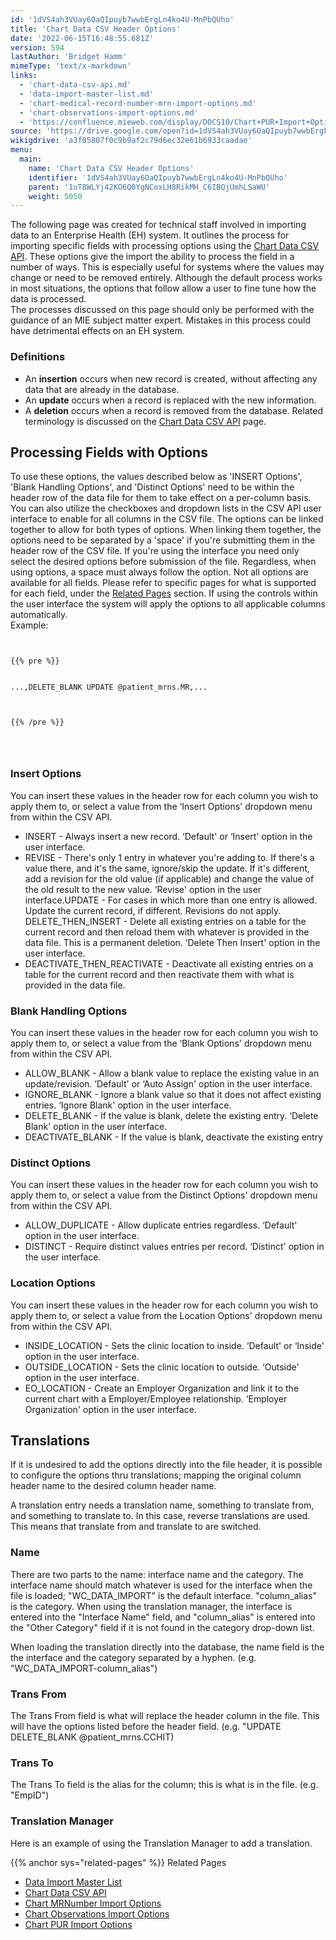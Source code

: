 ```yaml
---
id: '1dVS4ah3VUay6OaQIpuyb7wwbErgLn4ko4U-MnPbQUho'
title: 'Chart Data CSV Header Options'
date: '2022-06-15T16:48:55.681Z'
version: 594
lastAuthor: 'Bridget Hamm'
mimeType: 'text/x-markdown'
links:
  - 'chart-data-csv-api.md'
  - 'data-import-master-list.md'
  - 'chart-medical-record-number-mrn-import-options.md'
  - 'chart-observations-import-options.md'
  - 'https://confluence.mieweb.com/display/DOCS10/Chart+PUR+Import+Options'
source: 'https://drive.google.com/open?id=1dVS4ah3VUay6OaQIpuyb7wwbErgLn4ko4U-MnPbQUho'
wikigdrive: 'a3f05807f0c9b9af2c79d6ec32e61b6933caadae'
menu:
  main:
    name: 'Chart Data CSV Header Options'
    identifier: '1dVS4ah3VUay6OaQIpuyb7wwbErgLn4ko4U-MnPbQUho'
    parent: '1uT8WLYj42KO6Q0YgNCoxLH8RikMH_C6IBQjUmhLSaWU'
    weight: 5050
---
```

The following page was created for technical staff involved in importing data to an Enterprise Health (EH) system. It outlines the process for importing specific fields with processing options using the [Chart Data CSV API](chart-data-csv-api.md). These options give the import the ability to process the field in a number of ways. This is especially useful for systems where the values may change or need to be removed entirely. Although the default process works in most situations, the options that follow allow a user to fine tune how the data is processed.  
The processes discussed on this page should only be performed with the guidance of an MIE subject matter expert. Mistakes in this process could have detrimental effects on an EH system.

  
### **Definitions**  

* An <strong>insertion</strong> occurs when new record is created, without affecting any data that are already in the database.
* An <strong>update</strong> occurs when a record is replaced with the new information.
* A <strong>deletion</strong> occurs when a record is removed from the database.
Related terminology is discussed on the [Chart Data CSV API](chart-data-csv-api.md) page.

  
## **Processing Fields with Options**  
  
To use these options, the values described below as 'INSERT Options', 'Blank Handling Options', and 'Distinct Options' need to be within the header row of the data file for them to take effect on a per-column basis. You can also utilize the checkboxes and dropdown lists in the CSV API user interface to enable for all columns in the CSV file. The options can be linked together to allow for both types of options. When linking them together, the options need to be separated by a 'space' if you're submitting them in the header row of the CSV file. If you're using the interface you need only select the desired options before submission of the file. Regardless, when using options, a space must always follow the option. Not all options are available for all fields. Please refer to specific pages for what is supported for each field, under the [Related Pages](chart-data-csv-api.md) section. If using the controls within the user interface the system will apply the options to all applicable columns automatically.  
Example:


```
  
  
{{% pre %}}  
  
  
...,DELETE_BLANK UPDATE @patient_mrns.MR,...  
  
  
  
{{% /pre %}}  
  
  
  

```
  
### **Insert Options**  

You can insert these values in the header row for each column you wish to apply them to, or select a value from the ‘Insert Options' dropdown menu from within the CSV API.

* INSERT - Always insert a new record. ‘Default' or ‘Insert' option in the user interface.
* REVISE - There's only 1 entry in whatever you're adding to. If there's a value there, and it's the same, ignore/skip the update. If it's different, add a revision for the old value (if applicable) and change the value of the old result to the new value. ‘Revise' option in the user interface.UPDATE - For cases in which more than one entry is allowed. Update the current record, if different. Revisions do not apply. DELETE_THEN_INSERT - Delete all existing entries on a table for the current record and then reload them with whatever is provided in the data file. This is a permanent deletion. ‘Delete Then Insert' option in the user interface.
* DEACTIVATE_THEN_REACTIVATE - Deactivate all existing entries on a table for the current record and then reactivate them with what is provided in the data file. 

  
### **Blank Handling Options**  

You can insert these values in the header row for each column you wish to apply them to, or select a value from the ‘Blank Options' dropdown menu from within the CSV API.

* ALLOW_BLANK - Allow a blank value to replace the existing value in an update/revision. ‘Default' or ‘Auto Assign' option in the user interface.
* IGNORE_BLANK - Ignore a blank value so that it does not affect existing entries. ‘Ignore Blank' option in the user interface.
* DELETE_BLANK - If the value is blank, delete the existing entry. ‘Delete Blank' option in the user interface.
* DEACTIVATE_BLANK - If the value is blank, deactivate the existing entry

  
### **Distinct Options**  

You can insert these values in the header row for each column you wish to apply them to, or select a value from the Distinct Options' dropdown menu from within the CSV API.

* ALLOW_DUPLICATE - Allow duplicate entries regardless. ‘Default' option in the user interface.
* DISTINCT - Require distinct values entries per record. ‘Distinct' option in the user interface.

  
### Location Options  

You can insert these values in the header row for each column you wish to apply them to, or select a value from the Location Options' dropdown menu from within the CSV API.

* INSIDE_LOCATION - Sets the clinic location to inside. ‘Default' or ‘Inside' option in the user interface.
* OUTSIDE_LOCATION - Sets the clinic location to outside. ‘Outside' option in the user interface.
* EO_LOCATION -  Create an Employer Organization and link it to the current chart with a Employer/Employee relationship. ‘Employer Organization' option in the user interface.

  
## **Translations**  

If it is undesired to add the options directly into the file header, it is possible to configure the options thru translations; mapping the original column header name to the desired column header name.

A translation entry needs a translation name, something to translate from, and something to translate to. In this case, reverse translations are used. This means that translate from and translate to are switched.

  
### **Name**  

There are two parts to the name: interface name and the category. The interface name should match whatever is used for the interface when the file is loaded; "WC_DATA_IMPORT" is the default interface. "column_alias" is the category.
When using the translation manager, the interface is entered into the "Interface Name" field, and "column_alias" is entered into the "Other Category" field if it is not found in the category drop-down list.

When loading the translation directly into the database, the name field is the the interface and the category separated by a hyphen. (e.g. "WC_DATA_IMPORT-column_alias")

  
### **Trans From**  

The Trans From field is what will replace the header column in the file. This will have the options listed before the header field. (e.g. "UPDATE DELETE_BLANK @patient_mrns.CCHIT)

  
### **Trans To**  

The Trans To field is the alias for the column; this is what is in the file. (e.g. "EmpID")

  
### **Translation Manager**  

Here is an example of using the Translation Manager to add a translation.


{{% anchor sys="related-pages" %}}
Related Pages
* [Data Import Master List](data-import-master-list.md)
* [Chart Data CSV API](chart-data-csv-api.md)
* [Chart MRNumber Import Options](chart-medical-record-number-mrn-import-options.md)
* [Chart Observations Import Options](chart-observations-import-options.md)
* [Chart PUR Import Options](https://confluence.mieweb.com/display/DOCS10/Chart+PUR+Import+Options)
